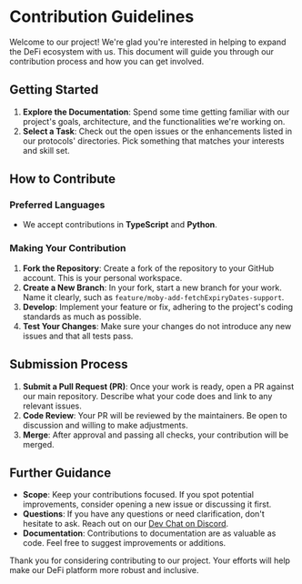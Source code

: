 # Contribution Guidelines

Welcome to our project! We're glad you're interested in helping to expand the DeFi ecosystem with us. This document will guide you through our contribution process and how you can get involved.

## Getting Started

1. **Explore the Documentation**: Spend some time getting familiar with our project's goals, architecture, and the functionalities we're working on.
2. **Select a Task**: Check out the open issues or the enhancements listed in our protocols' directories. Pick something that matches your interests and skill set.

## How to Contribute

### Preferred Languages

- We accept contributions in **TypeScript** and **Python**.

### Making Your Contribution

1. **Fork the Repository**: Create a fork of the repository to your GitHub account. This is your personal workspace.
2. **Create a New Branch**: In your fork, start a new branch for your work. Name it clearly, such as `feature/moby-add-fetchExpiryDates-support`.
3. **Develop**: Implement your feature or fix, adhering to the project's coding standards as much as possible.
4. **Test Your Changes**: Make sure your changes do not introduce any new issues and that all tests pass.

## Submission Process

1. **Submit a Pull Request (PR)**: Once your work is ready, open a PR against our main repository. Describe what your code does and link to any relevant issues.
2. **Code Review**: Your PR will be reviewed by the maintainers. Be open to discussion and willing to make adjustments.
3. **Merge**: After approval and passing all checks, your contribution will be merged.

## Further Guidance

- **Scope**: Keep your contributions focused. If you spot potential improvements, consider opening a new issue or discussing it first.
- **Questions**: If you have any questions or need clarification, don't hesitate to ask. Reach out on our [Dev Chat on Discord](https://discord.com/channels/1131569244925083699/1148882744542244884).
- **Documentation**: Contributions to documentation are as valuable as code. Feel free to suggest improvements or additions.

Thank you for considering contributing to our project. Your efforts will help make our DeFi platform more robust and inclusive.
